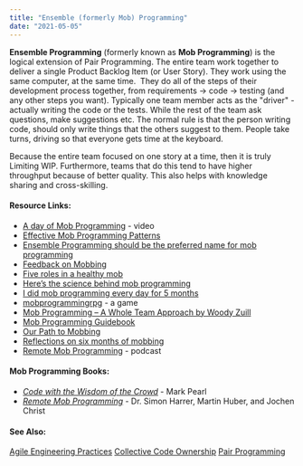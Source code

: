 ```yaml
---
title: "Ensemble (formerly Mob) Programming"
date: "2021-05-05"
---
```


**Ensemble Programming** (formerly known as **Mob Programming**) is the logical extension of Pair Programming. The entire team work together to deliver a single Product Backlog Item (or User Story). They work using the same computer, at the same time.  They do all of the steps of their development process together, from requirements -> code -> testing (and any other steps you want). Typically one team member acts as the "driver" - actually writing the code or the tests. While the rest of the team ask questions, make suggestions etc. The normal rule is that the person writing code, should only write things that the others suggest to them. People take turns, driving so that everyone gets time at the keyboard.

Because the entire team focused on one story at a time, then it is truly Limiting WIP. Furthermore, teams that do this tend to have higher throughput because of better quality. This also helps with knowledge sharing and cross-skilling.

#### Resource Links:

- [A day of Mob Programming](https://www.youtube.com/watch?v=p_pvslS4gEI) - video
- [Effective Mob Programming Patterns](https://www.infoq.com/news/2019/02/effective-mob-programming)
- [Ensemble Programming should be the preferred name for mob programming](https://www.lisihocke.com/2021/02/ensemble-is-the-new-mob.html)
- [Feedback on Mobbing](https://medium.com/ingeniouslysimple/feedback-feedback-on-mobbing-dd3c3ffe74d0)
- [Five roles in a healthy mob](https://cucumber.io/blog/bdd/five-roles-in-a-healthy-mob/)
- [Here’s the science behind mob programming](https://medium.com/comparethemarket/you-asked-me-to-prove-mob-programming-works-heres-the-proof-70eb6a1d0279)
- [I did mob programming every day for 5 months](https://medium.com/comparethemarket/i-did-mob-programming-every-day-for-5-months-heres-what-i-learnt-b586fb8b67c)
- [mobprogrammingrpg](https://github.com/willemlarsen/mobprogrammingrpg) - a game
- [Mob Programming – A Whole Team Approach by Woody Zuill](https://www.agilealliance.org/resources/experience-reports/mob-programming-agile2014/)
- [Mob Programming Guidebook](http://www.mobprogrammingguidebook.com/images/mobprogrammingguidebook.pdf)
- [Our Path to Mobbing](https://www.hidigital.solutions/blog/our-path-to-mobbing/)
- [Reflections on six months of mobbing](https://medium.com/ingeniouslysimple/reflections-on-six-months-of-mobbing-67c423e3cd9e)
- [Remote Mob Programming](https://www.innoq.com/de/podcast/061-remote-mob-programming/) - podcast

#### Mob Programming Books:

- [_Code with the Wisdom of the Crowd_](https://pragprog.com/titles/mpmob/code-with-the-wisdom-of-the-crowd/) - Mark Pearl
- [_Remote Mob Programming_](https://leanpub.com/remotemobprogramming) - Dr. Simon Harrer, Martin Huber, and Jochen Christ

#### See Also:

[Agile Engineering Practices](/glossary/agile-engineering-practices) [Collective Code Ownership](/glossary/collective-code-ownership) [Pair Programming](/glossary/pair-programming)
